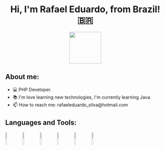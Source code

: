 <html>
  <h1 align="center" id='title'> Hi, I'm Rafael Eduardo, from Brazil! 🇧🇷 </h1>
  
  <p align="center">
    <a href="https://www.linkedin.com/in/rafael-eduardo-895195165/">
      <img width="100px" src="https://img.shields.io/badge/-LinkedIn-blue?style=flat&logo=Linkedin&logoColor=white">
    </a>
  </p>
  
  <h2> About me: </h2>
  <ul>
    <li> 💻 PHP Developer.</li>
    <li> 📚 I'm love learning new technologies, I'm currently learning Java.</li>
    <li>📫 How to reach me: rafaeleduardo_silva@hotmail.com</li>
  </ul>
  
  <h2> Languages and Tools:</h2>
  <p>
    <code><img width="10%" src="https://www.vectorlogo.zone/logos/php/php-ar21.svg"/></code>
    <code><img width="10%" src="https://www.vectorlogo.zone/logos/git-scm/git-scm-ar21.svg"/></code>
    <code><img width="10%" src="https://www.vectorlogo.zone/logos/nodejs/nodejs-ar21.svg"/></code>
    <code><img width="10%" src=https://www.vectorlogo.zone/logos/javascript/javascript-icon.svg></code>
    <code><img width="10%" src=https://www.vectorlogo.zone/logos/mysql/mysql-icon.svg></code>
    <code><img width="10%" src=https://www.vectorlogo.zone/logos/jquery/jquery-ar21.svg></code>
  </p>  
</html>
